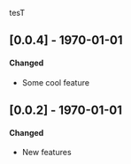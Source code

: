 tesT

## [0.0.4] - 1970-01-01
#### Changed
- Some cool feature

## [0.0.2] - 1970-01-01
#### Changed
- New features

